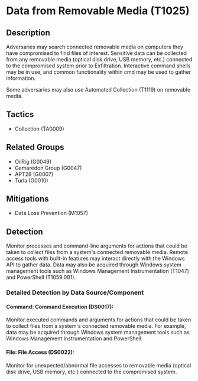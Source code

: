 # Data from Removable Media (T1025)

## Description
Adversaries may search connected removable media on computers they have compromised to find files of interest. Sensitive data can be collected from any removable media (optical disk drive, USB memory, etc.) connected to the compromised system prior to Exfiltration. Interactive command shells may be in use, and common functionality within cmd may be used to gather information. 

Some adversaries may also use Automated Collection (T1119) on removable media.

## Tactics
- Collection (TA0009)

## Related Groups
- OilRig (G0049)
- Gamaredon Group (G0047)
- APT28 (G0007)
- Turla (G0010)

## Mitigations
- Data Loss Prevention (M1057)

## Detection
Monitor processes and command-line arguments for actions that could be taken to collect files from a system's connected removable media. Remote access tools with built-in features may interact directly with the Windows API to gather data. Data may also be acquired through Windows system management tools such as Windows Management Instrumentation (T1047) and PowerShell (T1059.001).

### Detailed Detection by Data Source/Component
#### Command: Command Execution (DS0017): 
Monitor executed commands and arguments for actions that could be taken to collect files from a system's connected removable media. For example, data may be acquired through Windows system management tools such as Windows Management Instrumentation and PowerShell.

#### File: File Access (DS0022): 
Monitor for unexpected/abnormal file accesses to removable media (optical disk drive, USB memory, etc.) connected to the compromised system. 

